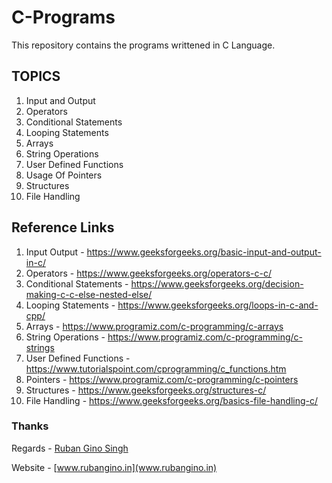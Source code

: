# C-Programs

This repository contains the programs writtened in C Language. 

## TOPICS
1) Input and Output
2) Operators
3) Conditional Statements 
4) Looping Statements
5) Arrays
6) String Operations
7) User Defined Functions
8) Usage Of Pointers
9) Structures
10) File Handling


## Reference Links

1) Input Output - https://www.geeksforgeeks.org/basic-input-and-output-in-c/
2) Operators - https://www.geeksforgeeks.org/operators-c-c/
3) Conditional Statements - https://www.geeksforgeeks.org/decision-making-c-c-else-nested-else/
4) Looping Statements - https://www.geeksforgeeks.org/loops-in-c-and-cpp/
5) Arrays - https://www.programiz.com/c-programming/c-arrays
6) String Operations - https://www.programiz.com/c-programming/c-strings
7) User Defined Functions - https://www.tutorialspoint.com/cprogramming/c_functions.htm
8) Pointers - https://www.programiz.com/c-programming/c-pointers
9) Structures - https://www.geeksforgeeks.org/structures-c/
10) File Handling - https://www.geeksforgeeks.org/basics-file-handling-c/

### Thanks
Regards -
[Ruban Gino Singh](www.rubangino.in)

Website - [www.rubangino.in](www.rubangino.in)


